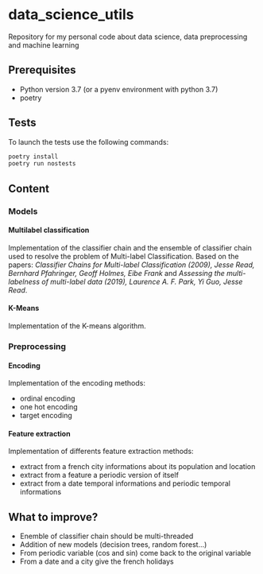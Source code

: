 # data_science_utils
Repository for my personal code about data science, data preprocessing and machine learning

## Prerequisites

- Python version 3.7 (or a pyenv environment with python 3.7)
- poetry


## Tests

To launch the tests use the following commands:
```sh
poetry install
poetry run nostests
```

## Content

### Models

#### Multilabel classification

Implementation of the classifier chain and the ensemble of classifier chain used to resolve the problem of Multi-label Classification. Based on the papers: _Classifier Chains for Multi-label Classification (2009), Jesse Read, Bernhard Pfahringer, Geoff Holmes, Eibe Frank_ and _Assessing the multi-labelness of multi-label data (2019), Laurence A. F. Park, Yi Guo, Jesse Read_.

#### K-Means

Implementation of the K-means algorithm.

### Preprocessing

#### Encoding

Implementation of the encoding methods:
- ordinal encoding
- one hot encoding
- target encoding

#### Feature extraction

Implementation of differents feature extraction methods:
- extract from a french city informations about its population and location
- extract from a feature a periodic version of itself
- extract from a date temporal informations and periodic temporal informations 

## What to improve?

- Enemble of classifier chain should be multi-threaded
- Addition of new models (decision trees, random forest...)
- From periodic variable (cos and sin) come back to the original variable
- From a date and a city give the french holidays
